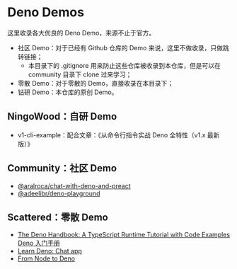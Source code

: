 # Deno Demos

这里收录各大优良的 Deno Demo，来源不止于官方。

* 社区 Demo：对于已经有 Github 仓库的 Demo 来说，这里不做收录，只做跳转链接；
  * 本目录下的 .gitignore 用来防止这些仓库被收录到本仓库，但是可以在 community 目录下 clone 过来学习；
* 零散 Demo：对于零散的 Demo，直接收录在本目录下；
* 钻研 Demo：本仓库的原创 Demo。

## NingoWood：自研 Demo

* v1-cli-example：配合文章：《从命令行指令实战 Deno 全特性（v1.x 最新版）》

## Community：社区 Demo

* [@aralroca/chat-with-deno-and-preact](https://github.com/aralroca/chat-with-deno-and-preact)
* [@adeelibr/deno-playground](https://github.com/adeelibr/deno-playground)

## Scattered：零散 Demo

* [The Deno Handbook: A TypeScript Runtime Tutorial with Code Examples Deno 入门手册](https://www.freecodecamp.org/news/the-deno-handbook/)
* [Learn Deno: Chat app](https://aralroca.com/blog/learn-deno-chat-app)
* [From Node to Deno](https://aralroca.com/blog/from-node-to-deno)